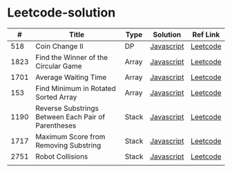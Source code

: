 # Leetcode-solution

| #    | Title                                               | Type  | Solution                                                                       | Ref Link                                                                                       |
| ---- | --------------------------------------------------- | ----- | ------------------------------------------------------------------------------ | ---------------------------------------------------------------------------------------------- |
| 518  | Coin Change II                                      | DP    | [Javascript](/Dynamic_Programming/518_Coin_Change_II/)                         | [Leetcode](https://leetcode.com/problems/coin-change-ii/)                                      |
| 1823 | Find the Winner of the Circular Game                | Array | [Javascript](/Daily_Question/1823_Find_the_Winner_of_the_Circular_Game/)       | [Leetcode](https://leetcode.com/problems/find-the-winner-of-the-circular-game/)                |
| 1701 | Average Waiting Time                                | Array | [Javascript](/Daily_Question/1701_Average_Waiting_Time/)                       | [Leetcode](https://leetcode.com/problems/average-waiting-time/)                                |
| 153  | Find Minimum in Rotated Sorted Array                | Array | [Javascript](/Arrays/153_Find_Minimum_in_Rotated_Sorted_Array/)                | [Leetcode](https://leetcode.com/problems/find-minimum-in-rotated-sorted-array/)                |
| 1190 | Reverse Substrings Between Each Pair of Parentheses | Stack | [Javascript](/Stack/1190_Reverse_Substrings_Between_Each_Pair_of_Parentheses/) | [Leetcode](https://leetcode.com/problems/reverse-substrings-between-each-pair-of-parentheses/) |
| 1717 | Maximum Score from Removing Substring               | Stack | [Javascript](/Daily_Question/1717_Maximum_Score_from_Removing_Substrings/)     | [Leetcode](https://leetcode.com/problems/maximum-score-from-removing-substrings)               |
| 2751 | Robot Collisions                                    | Stack | [Javascript](/Daily_Question/2751_Robot_Collisions/)                           | [Leetcode](https://leetcode.com/problems/robot-collisions)                                     |
|      |                                                     |       |                                                                                |                                                                                                |
